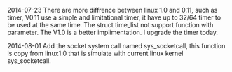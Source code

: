 2014-07-23
There are more diffrence between linux 1.0 and 0.11, such as timer, V0.11 use a simple and limitational timer, it have up to 32/64 timer to be used at the same time. The struct time_list not support function with parameter. The V1.0 is a better implimentation. I upgrade the timer today.

2014-08-01
Add the socket system call named sys_socketcall, this function is copy from linux1.0 that is simulate with current linux kernel sys_socketcall.
